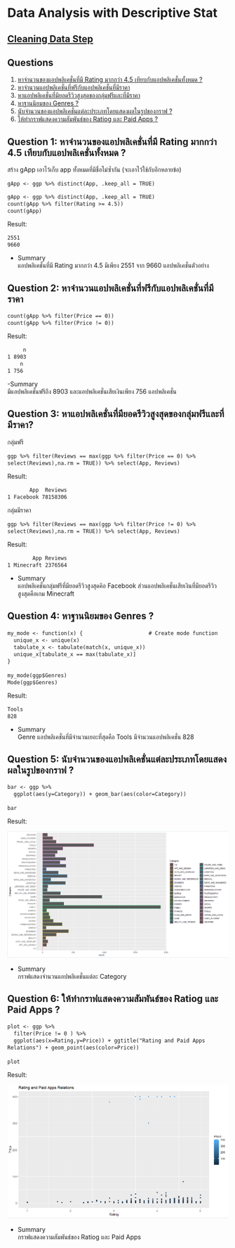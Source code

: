 # Data Analysis with Descriptive Stat
## [Cleaning Data Step](./Cleaning%20Data/readme.md#cleaning-data)
## Questions
1. [หาจำนวนของแอปพลิเคชั่นที่มี Rating มากกว่า 4.5 เทียบกับแอปพลิเคชั่นทั้งหมด ?](#question-1-%E0%B8%AB%E0%B8%B2%E0%B8%88%E0%B8%B3%E0%B8%99%E0%B8%A7%E0%B8%99%E0%B8%82%E0%B8%AD%E0%B8%87%E0%B9%81%E0%B8%AD%E0%B8%9B%E0%B8%9E%E0%B8%A5%E0%B8%B4%E0%B9%80%E0%B8%84%E0%B8%8A%E0%B8%B1%E0%B9%88%E0%B8%99%E0%B8%97%E0%B8%B5%E0%B9%88%E0%B8%A1%E0%B8%B5-rating-%E0%B8%A1%E0%B8%B2%E0%B8%81%E0%B8%81%E0%B8%A7%E0%B9%88%E0%B8%B2-45-%E0%B9%80%E0%B8%97%E0%B8%B5%E0%B8%A2%E0%B8%9A%E0%B8%81%E0%B8%B1%E0%B8%9A%E0%B9%81%E0%B8%AD%E0%B8%9B%E0%B8%9E%E0%B8%A5%E0%B8%B4%E0%B9%80%E0%B8%84%E0%B8%8A%E0%B8%B1%E0%B9%88%E0%B8%99%E0%B8%97%E0%B8%B1%E0%B9%89%E0%B8%87%E0%B8%AB%E0%B8%A1%E0%B8%94-)
2. [หาจำนวนแอปพลิเคชั่นที่ฟรีกับแอปพลิเคชั่นที่มีราคา](#question-2-%E0%B8%AB%E0%B8%B2%E0%B8%88%E0%B8%B3%E0%B8%99%E0%B8%A7%E0%B8%99%E0%B9%81%E0%B8%AD%E0%B8%9B%E0%B8%9E%E0%B8%A5%E0%B8%B4%E0%B9%80%E0%B8%84%E0%B8%8A%E0%B8%B1%E0%B9%88%E0%B8%99%E0%B8%97%E0%B8%B5%E0%B9%88%E0%B8%9F%E0%B8%A3%E0%B8%B5%E0%B8%81%E0%B8%B1%E0%B8%9A%E0%B9%81%E0%B8%AD%E0%B8%9B%E0%B8%9E%E0%B8%A5%E0%B8%B4%E0%B9%80%E0%B8%84%E0%B8%8A%E0%B8%B1%E0%B9%88%E0%B8%99%E0%B8%97%E0%B8%B5%E0%B9%88%E0%B8%A1%E0%B8%B5%E0%B8%A3%E0%B8%B2%E0%B8%84%E0%B8%B2)
3. [หาแอปพลิเคชั่นที่มียอดรีวิวสูงสุดของกลุ่มฟรีและที่มีราคา](#question-3-%E0%B8%AB%E0%B8%B2%E0%B9%81%E0%B8%AD%E0%B8%9B%E0%B8%9E%E0%B8%A5%E0%B8%B4%E0%B9%80%E0%B8%84%E0%B8%8A%E0%B8%B1%E0%B9%88%E0%B8%99%E0%B8%97%E0%B8%B5%E0%B9%88%E0%B8%A1%E0%B8%B5%E0%B8%A2%E0%B8%AD%E0%B8%94%E0%B8%A3%E0%B8%B5%E0%B8%A7%E0%B8%B4%E0%B8%A7%E0%B8%AA%E0%B8%B9%E0%B8%87%E0%B8%AA%E0%B8%B8%E0%B8%94%E0%B8%82%E0%B8%AD%E0%B8%87%E0%B8%81%E0%B8%A5%E0%B8%B8%E0%B9%88%E0%B8%A1%E0%B8%9F%E0%B8%A3%E0%B8%B5%E0%B9%81%E0%B8%A5%E0%B8%B0%E0%B8%97%E0%B8%B5%E0%B9%88%E0%B8%A1%E0%B8%B5%E0%B8%A3%E0%B8%B2%E0%B8%84%E0%B8%B2)
4. [หาฐานนิยมของ Genres ?](#question-4-%E0%B8%AB%E0%B8%B2%E0%B8%90%E0%B8%B2%E0%B8%99%E0%B8%99%E0%B8%B4%E0%B8%A2%E0%B8%A1%E0%B8%82%E0%B8%AD%E0%B8%87-genres-)
5. [นับจำนวนของแอปพลิเคชั่นแต่ละประเภทโดยแสดงผลในรูปของกราฟ ?](#question-5-นับจำนวนของแอปพลิเคชั่นแต่ละประเภทโดยแสดงผลในรูปของกราฟ-)
6. [ให้ทำกราฟแสดงความสัมพันธ์ของ Ratiog และ Paid Apps ?](#question-6-ให้ทำกราฟแสดงความสัมพันธ์ของ-ratiog-และ-paid-apps-)
## Question 1: หาจำนวนของแอปพลิเคชั่นที่มี Rating มากกว่า 4.5 เทียบกับแอปพลิเคชั่นทั้งหมด ?
สร้าง gApp เอาไว้เก็บ app ทั้งหมดที่มีชื่อไม่ซ้ำกัน (จะเอาไว้ใช้กับอีกหลายข้อ)
```
gApp <- ggp %>% distinct(App, .keep_all = TRUE)
```

```
gApp <- ggp %>% distinct(App, .keep_all = TRUE)
count(gApp %>% filter(Rating >= 4.5))
count(gApp)
```
Result:

```
2551
9660
```
- Summary <br>
แอปพลิเคชั่นที่มี Rating มากกว่า 4.5 มีเพียง 2551 จาก 9660 แอปพลิเคชั่นตัวอย่าง
## Question 2: หาจำนวนแอปพลิเคชั่นที่ฟรีกับแอปพลิเคชั่นที่มีราคา
```
count(gApp %>% filter(Price == 0))
count(gApp %>% filter(Price != 0))
```
Result:
```
     n
1 8903
    n
1 756
```
-Summary <br>
มีแอปพลิเคชั่นฟรีถึง 8903 และแอปพลิเคชั่นเสียเงินเพียง 756 แอปพลิเคชั่น


## Question 3: หาแอปพลิเคชั่นที่มียอดรีวิวสูงสุดของกลุ่มฟรีและที่มีราคา?
กลุ่มฟรี
```
ggp %>% filter(Reviews == max(ggp %>% filter(Price == 0) %>% select(Reviews),na.rm = TRUE)) %>% select(App, Reviews)
```
Result:
```
       App  Reviews
1 Facebook 78158306
```
กลุ่มมีราคา
```
ggp %>% filter(Reviews == max(ggp %>% filter(Price != 0) %>% select(Reviews),na.rm = TRUE)) %>% select(App, Reviews)
```
Result:
```
        App Reviews
1 Minecraft 2376564
```

- Summary <br>
แอปพลิเคชั่นกลุ่มฟรีที่มียอดรีวิวสูงสุดคิอ Facebook ส่วนแอปพลิเคชั่นเสียเงินที่มียอดรีวิวสูงสุดคือเกม Minecraft

## Question 4: หาฐานนิยมของ Genres ?
```
my_mode <- function(x) {                     # Create mode function 
  unique_x <- unique(x)
  tabulate_x <- tabulate(match(x, unique_x))
  unique_x[tabulate_x == max(tabulate_x)]
}

my_mode(ggp$Genres)
Mode(ggp$Genres)
```
Result:

```
Tools
828
```

- Summary <br>
Genre แอปพลิเคชั่นที่มีจำนวนเยอะที่สุดคือ Tools มีจำนวนแอปพลิเคชั่น 828

## Question 5: นับจำนวนของแอปพลิเคชั่นแต่ละประเภทโดยแสดงผลในรูปของกราฟ ?
```
bar <- ggp %>% 
  ggplot(aes(y=Category)) + geom_bar(aes(color=Category))

bar
```
Result:

![Category](images/Category.png)


- Summary <br>
กราฟแสดงจำนวนแอปพลิเคชั่นแต่ละ Category


## Question 6: ให้ทำกราฟแสดงความสัมพันธ์ของ Ratiog และ Paid Apps ?
```
plot <- ggp %>% 
  filter(Price != 0 ) %>% 
  ggplot(aes(x=Rating,y=Price)) + ggtitle("Rating and Paid Apps Relations") + geom_point(aes(color=Price))

plot
```
Result:

![Rating_and_Paid_Apps_Relations](images/Rating%20and%20Paid%20Apps%20Relations.png)


- Summary <br>
กราฟแสดงความสัมพันธ์ของ Ratiog และ Paid Apps
